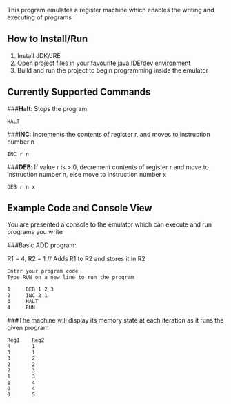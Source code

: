 
This program emulates a register machine which enables the writing and executing of programs

## How to Install/Run

1. Install JDK/JRE
2. Open project files in your favourite java IDE/dev environment
3. Build and run the project to begin programming inside the emulator

## Currently Supported Commands

###**Halt**: Stops the program
```
HALT  
```

###**INC**: Increments the contents of register r, and moves to instruction number n
```
INC r n
```

###**DEB**: If value r is > 0, decrement contents of register r and move to instruction number n, else move to instruction number x

```
DEB r n x
```
## Example Code and Console View

You are presented a console to the emulator which can execute and run programs you write

###Basic ADD program:

R1 = 4, R2 = 1  // Adds R1 to R2 and stores it in R2
```
Enter your program code
Type RUN on a new line to run the program

1     DEB 1 2 3
2     INC 2 1
3     HALT
4     RUN

```
###The machine will display its memory state at each iteration as it runs the given program

```
Reg1    Reg2
4       1
3       1
3       2
2       2
2       3
1       3
1       4
0       4
0       5
```
